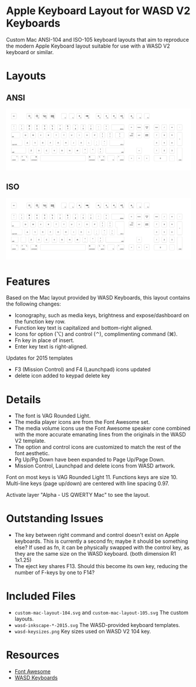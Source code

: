 Apple Keyboard Layout for WASD V2 Keyboards
===========================================

Custom Mac ANSI-104 and ISO-105 keyboard layouts that aim to reproduce the modern Apple Keyboard layout suitable for use with a WASD V2 keyboard or similar.

Layouts
=======

ANSI
----

![ANSI-104 layout](custom-mac-layout-104.png)

ISO
---

![ISO-105 layout](custom-mac-layout-105.png)

Features
========

Based on the Mac layout provided by WASD Keyboards, this layout contains the following changes:

* Iconography, such as media keys, brightness and expose/dashboard on the 
  function key row.
* Function key text is capitalized and bottom-right aligned.
* Icons for option (⌥) and control (⌃), complimenting command (⌘).
* Fn key in place of insert.
* Enter key text is right-aligned.

Updates for 2015 templates

* F3 (Mission Control) and F4 (Launchpad) icons updated
* delete icon added to keypad delete key

Details
=======

* The font is VAG Rounded Light.
* The media player icons are from the Font Awesome set.
* The media volume icons use the Font Awesome speaker cone combined with
  the more accurate emanating lines from the originals in the WASD V2 template.
* The option and control icons are customized to match the rest of the font
  aesthetic.
* Pg Up/Pg Down have been expanded to Page Up/Page Down.
* Mission Control, Launchpad and delete icons from WASD artwork.

Font on most keys is VAG Rounded Light 11. Functions keys are size 10.
Multi-line keys (page up/down) are centered with line spacing 0.97.

Activate layer "Alpha - US QWERTY Mac" to see the layout.

Outstanding Issues
==================

* The key between right command and control doesn't exist on Apple keyboards.
  This is currently a second fn; maybe it should be something else? If used as fn,
  it can be physically swapped with the control key, as they are the same size on
  the WASD keyboard. (both dimension R1 1x1.25)
* The eject key shares F13. Should this become its own key, reducing the number
  of F-keys by one to F14?

Included Files
==============

* `custom-mac-layout-104.svg` and `custom-mac-layout-105.svg` The custom layouts.
* `wasd-inkscape-*-2015.svg` The WASD-provided keyboard templates.
* `wasd-keysizes.png` Key sizes used on WASD V2 104 key.

Resources
=========

* [Font Awesome](http://fortawesome.github.io/Font-Awesome/)
* [WASD Keyboards](http://www.wasdkeyboards.com)
